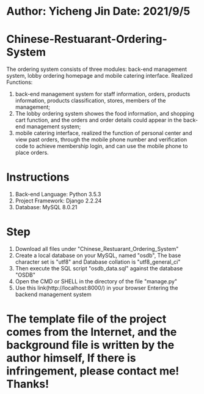 # Author: Yicheng Jin  Date: 2021/9/5

# Chinese-Restuarant-Ordering-System
The ordering system consists of three modules: back-end management system, lobby ordering homepage and mobile catering interface. 
Realized Functions: 
1) back-end management system for staff information, orders, products information, products classification, stores, members of the management; 
2) The lobby ordering system showes the food information, and shopping cart function, and the orders and order details could appear in the back-end management system;
3) mobile catering interface, realized the function of personal center and view past orders, through the mobile phone number and verification code to achieve membership login, and can use the mobile phone to place orders.

# Instructions
1) Back-end Language: Python 3.5.3
2) Project Framework: Django 2.2.24
3) Database: MySQL 8.0.21

# Step
1) Download all files under "Chinese_Restuarant_Ordering_System" 
2) Create a local database on your MySQL, named "osdb", The base character set is "utf8" and Database collation is "utf8_general_ci"
3) Then execute the SQL script "osdb_data.sql" against the database "OSDB"
4) Open the CMD or SHELL in the directory of the file "manage.py"
5) Use this link(http://localhost:8000/) in your browser Entering the backend management system

# The template file of the project comes from the Internet, and the background file is written by the author himself, If there is infringement, please contact me! Thanks!
